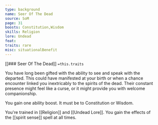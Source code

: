 ```yaml
---
type: background
name: Seer Of The Dead 
source: SoM
page: 31
boosts: Constitution,Wisdom
skills: Religion
lore: Undead
feat: 
traits: rare
misc: situationalBenefit
---
```


[[### Seer Of The Dead]]
`=this.traits`


You have long been gifted with the ability to see and speak with the departed. This could have manifested at your birth or when a chance encounter linked you inextricably to the spirits of the dead. Their constant presence might feel like a curse, or it might provide you with welcome companionship.

You gain one ability boost. It must be to Constitution or Wisdom.

You're trained in [[Religion]] and [[Undead Lore]]. You gain the effects of the [[spirit sense]] spell at all times.

